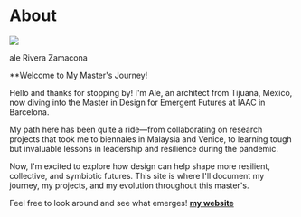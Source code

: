 # About

![](../images/HOME_PIC.jpeg)

ale Rivera Zamacona

**Welcome to My Master's Journey!

Hello and thanks for stopping by! I'm Ale, an architect from Tijuana, Mexico, now diving into the Master in Design for Emergent Futures at IAAC in Barcelona.

My path here has been quite a ride—from collaborating on research projects that took me to biennales in Malaysia and Venice, to learning tough but invaluable lessons in leadership and resilience during the pandemic.

Now, I'm excited to explore how design can help shape more resilient, collective, and symbiotic futures. This site is where I'll document my journey, my projects, and my evolution throughout this master's.

Feel free to look around and see what emerges! **[my website](https://community.emergentfutures.io/courses/5566525/content)**
